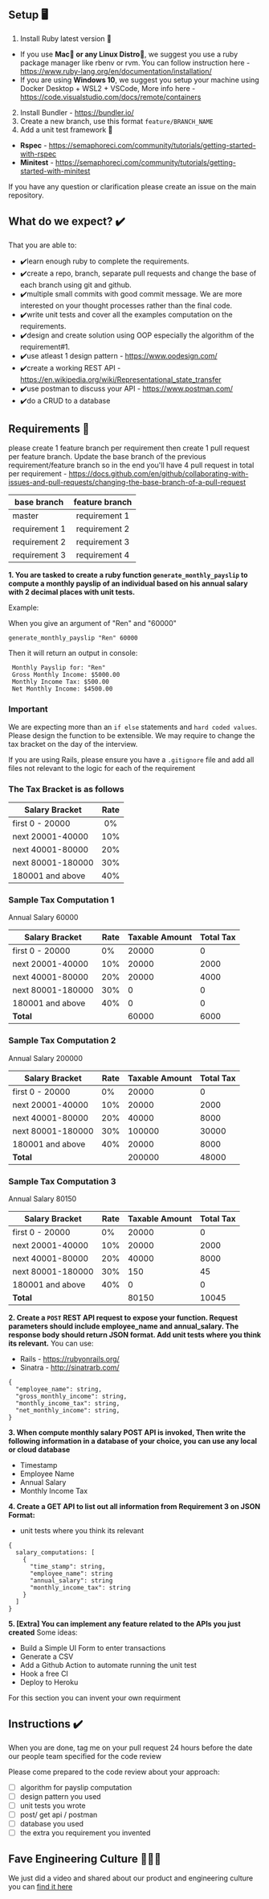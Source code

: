 ## Setup 🖥️

1. Install Ruby latest version 💎
- If you use **Mac🍎 or any Linux Distro🐧**, we suggest you use a ruby package manager like rbenv or rvm. You can follow instruction here - https://www.ruby-lang.org/en/documentation/installation/
- If you are using **Windows 10**, we suggest you setup your machine using Docker Desktop + WSL2 + VSCode, More info here - https://code.visualstudio.com/docs/remote/containers
2. Install Bundler - https://bundler.io/
3. Create a new branch, use this format `feature/BRANCH_NAME`
4. Add a unit test framework 🧪
- **Rspec** - https://semaphoreci.com/community/tutorials/getting-started-with-rspec
- **Minitest** - https://semaphoreci.com/community/tutorials/getting-started-with-minitest

If you have any question or clarification please create an issue on the main repository.

## What do we expect? ✔️

That you are able to:
- ✔️learn enough ruby to complete the requirements.
- ✔️create a repo, branch, separate pull requests and change the base of each branch using git and github. 
- ✔️multiple small commits with good commit message. We are more interested on your thought processes rather than the final code.
- ✔️write unit tests and cover all the examples computation on the requirements.
- ✔️design and create solution using OOP especially the algorithm of the requirement#1.
- ✔️use atleast 1 design pattern - https://www.oodesign.com/
- ✔️create a working REST API - https://en.wikipedia.org/wiki/Representational_state_transfer
- ✔️use postman to discuss your API - https://www.postman.com/
- ✔️do a CRUD to a database

## Requirements 📝
please create 1 feature branch per requirement then create 1 pull request per feature branch. Update the base branch of the previous requirement/feature branch so in the end you'll have 4 pull request in total per requirement - https://docs.github.com/en/github/collaborating-with-issues-and-pull-requests/changing-the-base-branch-of-a-pull-request

| base branch | feature branch |
|----------|:-------------:|
| master| requirement 1 |
| requirement 1| requirement 2 |
| requirement 2| requirement 3 |
| requirement 3| requirement 4 |

**1. You are tasked to create a ruby function `generate_monthly_payslip` to compute a monthly payslip of an individual based on his annual salary with 2 decimal places with unit tests.**

Example:

When you give an argument of "Ren" and "60000"

`generate_monthly_payslip "Ren" 60000`

Then it will return an output in console:

```
 Monthly Payslip for: "Ren"
 Gross Monthly Income: $5000.00
 Monthly Income Tax: $500.00
 Net Monthly Income: $4500.00
```

### Important
We are expecting more than an `if else` statements and `hard coded values`. Please design the function to be extensible. We may require to change the tax bracket on the day of the interview.

If you are using Rails, please ensure you have a `.gitignore` file and add all files not relevant to the logic for each of the requirement

### The Tax Bracket is as follows

| Salary Bracket | Rate |
|----------|:-------------:|
| first 0 - 20000 | 0% |
| next 20001-40000 | 10% |
| next 40001-80000 | 20% |
| next 80001-180000 | 30% |
| 180001 and above | 40% |

### Sample Tax Computation 1

Annual Salary 60000

| Salary Bracket | Rate | Taxable Amount | Total Tax |
|---|---|---|---|
| first 0 - 20000 | 0% | 20000 | 0 |
| next 20001-40000 | 10% | 20000 | 2000 |
| next 40001-80000 | 20% | 20000 | 4000 |
| next 80001-180000 | 30% | 0 | 0 |
| 180001 and above | 40% | 0 | 0 |
| **Total** | | 60000 | 6000 |

### Sample Tax Computation 2

Annual Salary 200000

| Salary Bracket | Rate | Taxable Amount | Total Tax |
|---|---|---|---|
| first 0 - 20000 | 0% | 20000 | 0 |
| next 20001-40000 | 10% | 20000 | 2000 |
| next 40001-80000 | 20% | 40000 | 8000 |
| next 80001-180000 | 30% | 100000 | 30000 |
| 180001 and above | 40% | 20000 | 8000 |
| **Total** | | 200000 | 48000 |

### Sample Tax Computation 3

Annual Salary 80150

| Salary Bracket | Rate | Taxable Amount | Total Tax |
|---|---|---|---|
| first 0 - 20000 | 0% | 20000 | 0 |
| next 20001-40000 | 10% | 20000 | 2000 |
| next 40001-80000 | 20% | 40000 | 8000 |
| next 80001-180000 | 30% | 150 | 45 |
| 180001 and above | 40% | 0 | 0 |
| **Total** | | 80150 | 10045 |

**2. Create a `POST` REST API request to expose your function. Request parameters should include employee_name and annual_salary. The response body should return JSON format. Add unit tests where you think its relevant.**
You can use:
- Rails - https://rubyonrails.org/
- Sinatra - http://sinatrarb.com/
```
{
  "employee_name": string,
  "gross_monthly_income": string,
  "monthly_income_tax": string,
  "net_monthly_income": string,
}
```

**3. When compute monthly salary POST API is invoked, Then write the following information in a database of your choice, you can use any local or cloud database**
- Timestamp
- Employee Name
- Annual Salary
- Monthly Income Tax

**4. Create a GET API to list out all information from Requirement 3 on JSON Format:**
- unit tests where you think its relevant
```
{
  salary_computations: [
    {
      "time_stamp": string,
      "employee_name": string
      "annual_salary": string
      "monthly_income_tax": string
    }
  ]
}
```

**5. [Extra] You can implement any feature related to the APIs you just created**
Some ideas:
- Build a Simple UI Form to enter transactions
- Generate a CSV
- Add a Github Action to automate running the unit test
- Hook a free CI
- Deploy to Heroku

For this section you can invent your own requirment

## Instructions ✔️
When you are done, tag me on your pull request 24 hours before the date our people team specified for the code review

Please come prepared to the code review about your approach:
- [ ] algorithm for payslip computation
- [ ] design pattern you used
- [ ] unit tests you wrote
- [ ] post/ get api / postman
- [ ] database you used
- [ ] the extra you requirement you invented

## Fave Engineering Culture 🧍🧍🧍

We just did a video and shared about our product and engineering culture you can [find it here](https://www.linkedin.com/posts/fave-group_wearefave-digitalproduct-product-activity-6592343555904245760-tlQm)

